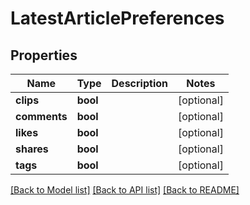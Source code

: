 # LatestArticlePreferences

## Properties
Name | Type | Description | Notes
------------ | ------------- | ------------- | -------------
**clips** | **bool** |  | [optional] 
**comments** | **bool** |  | [optional] 
**likes** | **bool** |  | [optional] 
**shares** | **bool** |  | [optional] 
**tags** | **bool** |  | [optional] 

[[Back to Model list]](../README.md#documentation-for-models) [[Back to API list]](../README.md#documentation-for-api-endpoints) [[Back to README]](../README.md)

